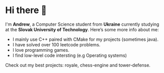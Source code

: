 # Hi there 👋

I'm **Andrew**, a Computer Science student from **Ukraine** currently studying at the **Slovak University of Technology**.
Here’s some more info about me:

- I mainly use C++ paired with CMake for my projects (sometimes java).
- I have solved over 100 leetcode problems.
- I love programming games.
- I find low-level code intersting (e.g Operating systems)

Check out my best projects: royale, chess-engine and tower-defense.
